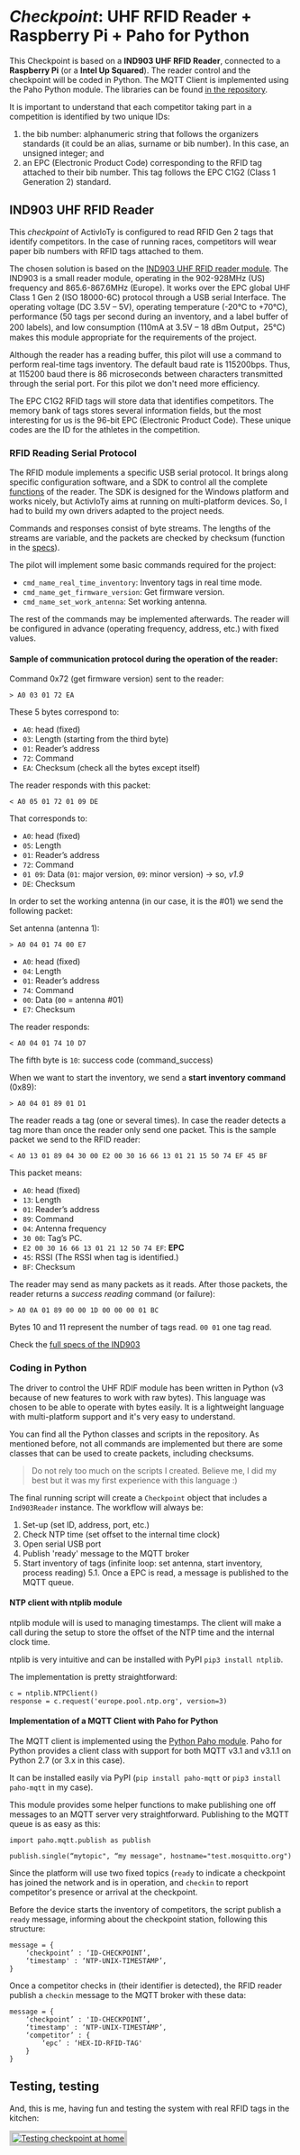 # *Checkpoint*: UHF RFID Reader + Raspberry Pi + Paho for Python

This Checkpoint is based on a **IND903 UHF RFID Reader**, connected to a **Raspberry Pi** (or a **Intel Up Squared**). The reader control and the checkpoint will be coded in Python. The MQTT Client is implemented using the Paho Python module. The libraries can be found [in the repository](../../../python).

It is important to understand that each competitor taking part in a competition is identified by two unique IDs: 
1. the bib number: alphanumeric string that follows the organizers standards (it could be an alias, surname or bib number). In this case, an unsigned integer; and
2. an EPC (Electronic Product Code) corresponding to the RFID tag attached to their bib number. This tag follows the EPC C1G2 (Class 1 Generation 2) standard.


## IND903 UHF RFID Reader

This *checkpoint* of ActivIoTy is configured to read RFID Gen 2 tags that identify competitors. In the case of running races, competitors will wear paper bib numbers with RFID tags attached to them.

The chosen solution is based on the [IND903 UHF RFID reader module](./specs/specification-IND903.pdf). The IND903 is a small reader module, operating in the 902-928MHz (US) frequency and 865.6-867.6MHz (Europe). It works over the EPC global UHF Class 1 Gen 2 (ISO 18000-6C) protocol through a USB serial Interface. The operating voltage (DC 3.5V – 5V), operating temperature (-20°C to +70°C), performance (50 tags per second during an inventory, and a label buffer of 200 labels), and low consumption (110mA at 3.5V – 18 dBm Output，25°C) makes this module appropriate for the requirements of the project.

Although the reader has a reading buffer, this pilot will use a command to perform real-time tags inventory. The default baud rate is 115200bps. Thus, at 115200 baud there is 86 microseconds between characters transmitted through the serial port. For this pilot we don't need more efficiency. 

The EPC C1G2 RFID tags will store data that identifies competitors. The memory bank of tags stores several information fields, but the most interesting for us is the 96-bit EPC (Electronic Product Code). These unique codes are the ID for the athletes in the competition.

### RFID Reading Serial Protocol 

The RFID module implements a specific USB serial protocol. It brings along specific configuration software, and a SDK to control all the complete [functions](./specs/IND903_UHF_RFID_reader_module_protocol_V2.2_en) of the reader. The SDK is designed for the Windows platform and works nicely, but ActivIoTy aims at running on multi-platform devices. So, I had to build my own drivers adapted to the project needs.

Commands and responses consist of byte streams. The lengths of the streams are variable, and the packets are checked by checksum (function in the [specs](./specs/IND903_UHF_RFID_reader_module_protocol_V2.2_en)).

The pilot will implement some basic commands required for the project: 
* `cmd_name_real_time_inventory`: Inventory tags in real time mode.
* `cmd_name_get_firmware_version`: Get firmware version.
* `cmd_name_set_work_antenna`: Set working antenna.

The rest of the commands may be implemented afterwards. The reader will be configured in advance (operating frequency, address, etc.) with fixed values.


#### Sample of communication protocol during the operation of the reader: 

Command 0x72 (get firmware version) sent to the reader:

```
> A0 03 01 72 EA
```
These 5 bytes correspond to:
* `A0`: head (fixed)
* `03`: Length (starting from the third byte)
* `01`: Reader’s address
* `72`: Command
* `EA`: Checksum (check all the bytes except itself)

The reader responds with this packet:
 
```
< A0 05 01 72 01 09 DE
```

That corresponds to: 
* `A0`: head (fixed)
* `05`: Length
* `01`: Reader’s address
* `72`: Command
* `01 09`: Data (`01`: major version, `09`: minor version) -> so, *v1.9*
* `DE`: Checksum

In order to set the working antenna (in our case, it is the #01) we send the following packet:

Set antenna (antenna 1):

```
> A0 04 01 74 00 E7
```
* `A0`: head (fixed)
* `04`: Length
* `01`: Reader’s address
* `74`: Command
* `00`: Data (`00` = antenna #01)
* `E7`: Checksum

The reader responds:

```
< A0 04 01 74 10 D7
```
The fifth byte is `10`: success code (command_success)


When we want to start the inventory, we send a **start inventory command** (0x89):

```
> A0 04 01 89 01 D1
```

The reader reads a tag (one or several times). In case the reader detects a tag more than once the reader only send one packet. This is the sample packet we send to the RFID reader:

```
< A0 13 01 89 04 30 00 E2 00 30 16 66 13 01 21 15 50 74 EF 45 BF
```
This packet means:
* `A0`: head (fixed)
* `13`: Length
* `01`: Reader’s address
* `89`: Command
* `04`: Antenna frequency
* `30 00`: Tag’s PC.
* `E2 00 30 16 66 13 01 21 12 50 74 EF`: **EPC**
* `45`: RSSI (The RSSI when tag is identified.)
* `BF`: Checksum

The reader may send as many packets as it reads. After those packets, the reader returns a *success reading* command (or failure):

```
> A0 0A 01 89 00 00 1D 00 00 00 01 BC
```
Bytes 10 and 11 represent the number of tags read. `00 01` one tag read.

Check the [full specs of the IND903](./specs/IND903_UHF_RFID_reader_module_protocol_V2.2_en)


### Coding in Python

The driver to control the UHF RDIF module has been written in Python (v3 because of new features to work with raw bytes). This language was chosen to be able to operate with bytes easily. It is a lightweight language with multi-platform support and it's very easy to understand. 

You can find all the Python classes and scripts in the repository. As mentioned before, not all commands are implemented but there are some classes that can be used to create packets, including checksums.  

> Do not rely too much on the scripts I created. Believe me, I did my best but it was my first experience with this language :)

The final running script will create a `Checkpoint` object that includes a `Ind903Reader` instance. The workflow will always be:

1. Set-up (set ID, address, port, etc.)
2. Check NTP time (set offset to the internal time clock)
3. Open serial USB port
4. Publish 'ready' message to the MQTT broker
5. Start inventory of tags (infinite loop: set antenna, start inventory, process reading)
5.1. Once a EPC is read, a message is published to the MQTT queue.

#### NTP client with ntplib module

ntplib module will is used to managing timestamps. The client will make a call during the setup to store the offset of the NTP time and the internal clock time.
 
ntplib is very intuitive and can be installed with PyPI `pip3 install ntplib`.

The implementation is pretty straightforward:

``` 
c = ntplib.NTPClient()
response = c.request('europe.pool.ntp.org', version=3)
```

#### Implementation of a MQTT Client with Paho for Python  

The MQTT client is implemented using the [Python Paho module](https://www.eclipse.org/paho/clients/python/). Paho for Python provides a client class with support for both MQTT v3.1 and v3.1.1 on Python 2.7 (or 3.x in this case). 

It can be installed easily via PyPI (`pip install paho-mqtt` or `pip3 install paho-mqtt` in my case).

This module provides some helper functions to make publishing one off messages to an MQTT server very straightforward. Publishing to the MQTT queue is as easy as this:

```
import paho.mqtt.publish as publish 

publish.single(“mytopic", “my message", hostname="test.mosquitto.org")
```

Since the platform will use two fixed topics (`ready` to indicate a checkpoint has joined the network and is in operation, and `checkin` to report competitor's presence or arrival at the checkpoint.

Before the device starts the inventory of competitors, the script publish a `ready` message, informing about the checkpoint station, following this structure:

```
message = {
    ‘checkpoint’ : ‘ID-CHECKPOINT’,
    ‘timestamp' : ‘NTP-UNIX-TIMESTAMP’,
}
```

Once a competitor checks in (their identifier is detected), the RFID reader publish a `checkin` message to the MQTT broker with these data:

```
message = {
    ‘checkpoint’ : 'ID-CHECKPOINT’,
    ‘timestamp' : ‘NTP-UNIX-TIMESTAMP’,
    ‘competitor’ : {
        ‘epc’ : ‘HEX-ID-RFID-TAG' 
    }
}
```

## Testing, testing

And, this is me, having fun and testing the system with real RFID tags in the kitchen:

<a href="https://youtu.be/kmptDorc3zw" target="_blank"><img src="http://img.youtube.com/vi/kmptDorc3zw/0.jpg" 
alt="Testing checkpoint at home" style="max-width:100%; border: 5px #cccccc solid;" /></a>

